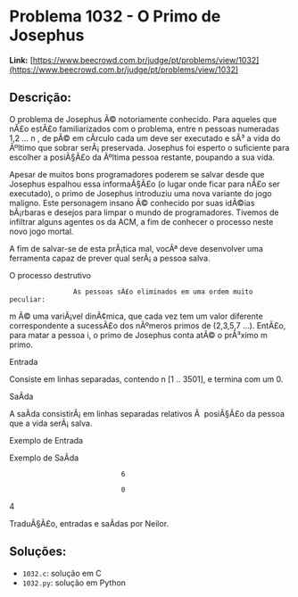 # Problema 1032 - O Primo de Josephus

**Link:** [https://www.beecrowd.com.br/judge/pt/problems/view/1032](https://www.beecrowd.com.br/judge/pt/problems/view/1032)

## Descrição:
O problema de Josephus Ã© notoriamente conhecido. Para aqueles que nÃ£o estÃ£o familiarizados com o problema, entre 
n
 pessoas numeradas 
1,2 ... n
, de pÃ© em cÃ­rculo cada um deve ser executado e sÃ³ a vida do Ãºltimo que sobrar serÃ¡ preservada. Josephus foi esperto o suficiente para escolher a posiÃ§Ã£o da Ãºltima pessoa restante, poupando a sua vida.
                


Apesar de muitos bons programadores poderem se salvar desde que Josephus espalhou essa informaÃ§Ã£o (o lugar onde ficar para nÃ£o ser executado), o primo de Josephus introduziu uma nova variante do jogo maligno. Este personagem insano Ã© conhecido por suas idÃ©ias bÃ¡rbaras e desejos para limpar o mundo de programadores. Tivemos de infiltrar alguns agentes os da ACM, a fim de conhecer o processo neste novo jogo mortal.


A fim de salvar-se de esta prÃ¡tica mal, vocÃª deve desenvolver uma ferramenta capaz de prever qual serÃ¡ a pessoa salva.




O processo destrutivo





                    As pessoas sÃ£o eliminados em uma ordem muito peculiar: 
m
 Ã© uma variÃ¡vel dinÃ¢mica, que cada vez tem um valor diferente correspondente a sucessÃ£o dos nÃºmeros primos de (2,3,5,7 ...). EntÃ£o, para matar a pessoa i, o primo de Josephus conta atÃ© o prÃ³ximo 
m
 primo.
                




Entrada




Consiste em linhas separadas, contendo n [1 .. 3501], e termina com um 0.




SaÃ­da




A saÃ­da consistirÃ¡ em linhas separadas relativos Ã  posiÃ§Ã£o da pessoa que a vida serÃ¡ salva.












Exemplo de Entrada


Exemplo de SaÃ­da













                                6

                                0
                            






4










TraduÃ§Ã£o, entradas e saÃ­das por Neilor.

## Soluções:
- `1032.c`: solução em C
- `1032.py`: solução em Python
